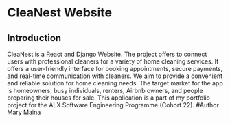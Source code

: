 # CleaNest Website
## Introduction
CleaNest is a React and Django Website. The project offers to connect users with professional cleaners for a variety of home cleaning services. It offers a user-friendly interface for booking appointments, secure payments, and real-time communication with cleaners. We aim to provide a convenient and reliable solution for home cleaning needs. The target market for the app is homeowners, busy individuals, renters, Airbnb owners, and people preparing their houses for sale. This application is a part of my portfolio project for the ALX Software Engineering Programme (Cohort 22).
#Author
Mary Maina
